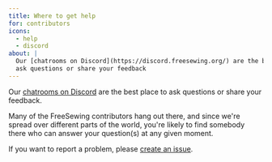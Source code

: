 ```yaml
---
title: Where to get help
for: contributors
icons: 
  - help
  - discord
about: |
  Our [chatrooms on Discord](https://discord.freesewing.org/) are the best place to 
  ask questions or share your feedback
---
```


Our [chatrooms on Discord](https://discord.freesewing.org/) are the best place to
ask questions or share your feedback.

Many of the FreeSewing contributors hang out there, and since we're spread over
different parts of the world, you're likely to find somebody there who can answer
your question(s) at any given moment.

<Tip>

If you want to report a problem, please [create an issue](https://github.com/freesewing/freesewing/issues/new).

</Tip>

